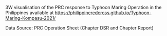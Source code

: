 
3W visualisation of the PRC response to Typhoon Maring Operation in the Philippines available at https://philippineredcross.github.io/Typhoon-Maring-Kompasu-2021/

Data Source: PRC Operation Sheet (Chapter DSR and Chapter Report)
